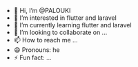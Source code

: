 - 👋 Hi, I’m @PALOUKI
- 👀 I’m interested in flutter and laravel
- 🌱 I’m currently learning flutter and laravel
- 💞️ I’m looking to collaborate on ...
- 📫 How to reach me ...
- 😄 Pronouns: he
- ⚡ Fun fact: ...

<!---
PALOUKI/PALOUKI is a ✨ special ✨ repository because its `README.md` (this file) appears on your GitHub profile.
You can click the Preview link to take a look at your changes.
--->
